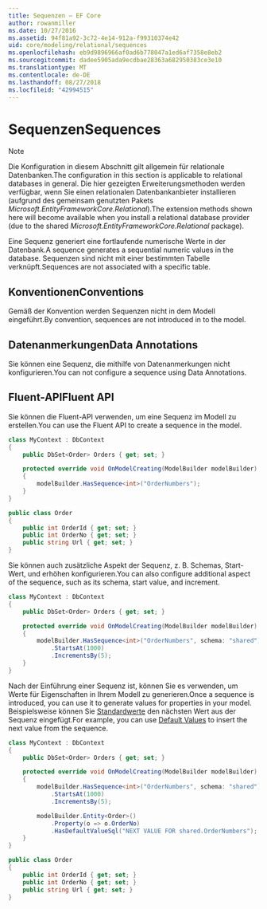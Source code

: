 ```yaml
---
title: Sequenzen – EF Core
author: rowanmiller
ms.date: 10/27/2016
ms.assetid: 94f81a92-3c72-4e14-912a-f99310374e42
uid: core/modeling/relational/sequences
ms.openlocfilehash: eb9d9896966af0ad6b778047a1ed6af7358e8eb2
ms.sourcegitcommit: dadee5905ada9ecdbae28363a682950383ce3e10
ms.translationtype: MT
ms.contentlocale: de-DE
ms.lasthandoff: 08/27/2018
ms.locfileid: "42994515"
---
```

# <a name="sequences"></a><span data-ttu-id="1d32a-102">Sequenzen</span><span class="sxs-lookup"><span data-stu-id="1d32a-102">Sequences</span></span>

> [!NOTE]  
> <span data-ttu-id="1d32a-103">Die Konfiguration in diesem Abschnitt gilt allgemein für relationale Datenbanken.</span><span class="sxs-lookup"><span data-stu-id="1d32a-103">The configuration in this section is applicable to relational databases in general.</span></span> <span data-ttu-id="1d32a-104">Die hier gezeigten Erweiterungsmethoden werden verfügbar, wenn Sie einen relationalen Datenbankanbieter installieren (aufgrund des gemeinsam genutzten Pakets *Microsoft.EntityFrameworkCore.Relational*).</span><span class="sxs-lookup"><span data-stu-id="1d32a-104">The extension methods shown here will become available when you install a relational database provider (due to the shared *Microsoft.EntityFrameworkCore.Relational* package).</span></span>

<span data-ttu-id="1d32a-105">Eine Sequenz generiert eine fortlaufende numerische Werte in der Datenbank.</span><span class="sxs-lookup"><span data-stu-id="1d32a-105">A sequence generates a sequential numeric values in the database.</span></span> <span data-ttu-id="1d32a-106">Sequenzen sind nicht mit einer bestimmten Tabelle verknüpft.</span><span class="sxs-lookup"><span data-stu-id="1d32a-106">Sequences are not associated with a specific table.</span></span>

## <a name="conventions"></a><span data-ttu-id="1d32a-107">Konventionen</span><span class="sxs-lookup"><span data-stu-id="1d32a-107">Conventions</span></span>

<span data-ttu-id="1d32a-108">Gemäß der Konvention werden Sequenzen nicht in dem Modell eingeführt.</span><span class="sxs-lookup"><span data-stu-id="1d32a-108">By convention, sequences are not introduced in to the model.</span></span>

## <a name="data-annotations"></a><span data-ttu-id="1d32a-109">Datenanmerkungen</span><span class="sxs-lookup"><span data-stu-id="1d32a-109">Data Annotations</span></span>

<span data-ttu-id="1d32a-110">Sie können eine Sequenz, die mithilfe von Datenanmerkungen nicht konfigurieren.</span><span class="sxs-lookup"><span data-stu-id="1d32a-110">You can not configure a sequence using Data Annotations.</span></span>

## <a name="fluent-api"></a><span data-ttu-id="1d32a-111">Fluent-API</span><span class="sxs-lookup"><span data-stu-id="1d32a-111">Fluent API</span></span>

<span data-ttu-id="1d32a-112">Sie können die Fluent-API verwenden, um eine Sequenz im Modell zu erstellen.</span><span class="sxs-lookup"><span data-stu-id="1d32a-112">You can use the Fluent API to create a sequence in the model.</span></span>

<!-- [!code-csharp[Main](samples/core/relational/Modeling/FluentAPI/Samples/Relational/Sequence.cs?highlight=7)] -->
``` csharp
class MyContext : DbContext
{
    public DbSet<Order> Orders { get; set; }

    protected override void OnModelCreating(ModelBuilder modelBuilder)
    {
        modelBuilder.HasSequence<int>("OrderNumbers");
    }
}

public class Order
{
    public int OrderId { get; set; }
    public int OrderNo { get; set; }
    public string Url { get; set; }
}
```

<span data-ttu-id="1d32a-113">Sie können auch zusätzliche Aspekt der Sequenz, z. B. Schemas, Start-Wert, und erhöhen konfigurieren.</span><span class="sxs-lookup"><span data-stu-id="1d32a-113">You can also configure additional aspect of the sequence, such as its schema, start value, and increment.</span></span>

<!-- [!code-csharp[Main](samples/core/relational/Modeling/FluentAPI/Samples/Relational/SequenceConfigured.cs?highlight=7,8,9)] -->
``` csharp
class MyContext : DbContext
{
    public DbSet<Order> Orders { get; set; }

    protected override void OnModelCreating(ModelBuilder modelBuilder)
    {
        modelBuilder.HasSequence<int>("OrderNumbers", schema: "shared")
            .StartsAt(1000)
            .IncrementsBy(5);
    }
}
```

<span data-ttu-id="1d32a-114">Nach der Einführung einer Sequenz ist, können Sie es verwenden, um Werte für Eigenschaften in Ihrem Modell zu generieren.</span><span class="sxs-lookup"><span data-stu-id="1d32a-114">Once a sequence is introduced, you can use it to generate values for properties in your model.</span></span> <span data-ttu-id="1d32a-115">Beispielsweise können Sie [Standardwerte](default-values.md) den nächsten Wert aus der Sequenz eingefügt.</span><span class="sxs-lookup"><span data-stu-id="1d32a-115">For example, you can use [Default Values](default-values.md) to insert the next value from the sequence.</span></span>

<!-- [!code-csharp[Main](samples/core/relational/Modeling/FluentAPI/Samples/Relational/SequenceUsed.cs?highlight=11,12,13)] -->
``` csharp
class MyContext : DbContext
{
    public DbSet<Order> Orders { get; set; }

    protected override void OnModelCreating(ModelBuilder modelBuilder)
    {
        modelBuilder.HasSequence<int>("OrderNumbers", schema: "shared")
            .StartsAt(1000)
            .IncrementsBy(5);

        modelBuilder.Entity<Order>()
            .Property(o => o.OrderNo)
            .HasDefaultValueSql("NEXT VALUE FOR shared.OrderNumbers");
    }
}

public class Order
{
    public int OrderId { get; set; }
    public int OrderNo { get; set; }
    public string Url { get; set; }
}
```
